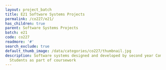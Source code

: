 ```yaml
---
layout: project_batch
title: E21 Software Systems Projects
permalink: /co227/e21/
has_children: true
parent: Software Systems Projects
batch: e21
code: co227
readmore: '#'
search_exclude: true
default_thumb_image: /data/categories/co227/thumbnail.jpg
description: Software systems designed and developed by second year Computer Engineering
  Students as part of coursework
---
```

